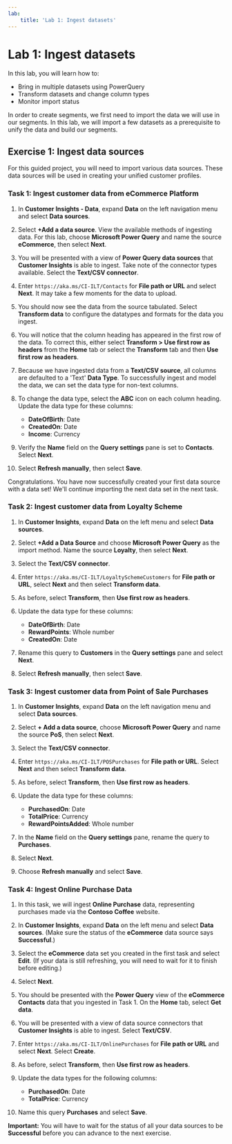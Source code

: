 ```yaml
---
lab:
    title: 'Lab 1: Ingest datasets'
---
```


# Lab 1: Ingest datasets
In this lab, you will learn how to:
- Bring in multiple datasets using PowerQuery
- Transform datasets and change column types
- Monitor import status

In order to create segments, we first need to import the data we will use in our segments. In this lab, we will import a few datasets as a prerequisite to unify the data and build our segments.

## Exercise 1: Ingest data sources
For this guided project, you will need to import various data sources. These data sources will be used in creating your unified customer profiles.

### Task 1: Ingest customer data from eCommerce Platform
1. In **Customer Insights - Data**, expand **Data** on the left navigation menu and select **Data sources**.

1. Select **+Add a data source**. View the available methods of ingesting data. For this lab, choose **Microsoft Power Query** and name the source **eCommerce**, then select **Next**.

1. You will be presented with a view of **Power Query data sources** that **Customer Insights** is able to ingest. Take note of the connector types available. Select the **Text/CSV connector**.

1. Enter `https://aka.ms/CI-ILT/Contacts` for **File path or URL** and select **Next**. It may take a few moments for the data to upload.

1. You should now see the data from the source tabulated. Select **Transform data** to configure the datatypes and formats for the data you ingest.

1. You will notice that the column heading has appeared in the first row of the data. To correct this, either select **Transform > Use first row as headers** from the **Home** tab or select the **Transform** tab and then **Use first row as headers**.

1. Because we have ingested data from a **Text/CSV source**, all columns are defaulted to a 'Text' **Data Type**. To successfully ingest and model the data, we can set the data type for non-text columns.

1. To change the data type, select the **ABC** icon on each column heading. Update the data type for these columns:
    - **DateOfBirth**: Date
    - **CreatedOn**: Date
    - **Income**: Currency

1. Verify the **Name** field on the **Query settings** pane is set to **Contacts**. Select **Next**.

1. Select **Refresh manually**, then select **Save**.

Congratulations. You have now successfully created your first data source with a data set! We'll continue importing the next data set in the next task.

### Task 2: Ingest customer data from Loyalty Scheme
1. In **Customer Insights**, expand **Data** on the left menu and select **Data sources**.

1. Select **+Add a Data Source** and choose **Microsoft Power Query** as the import method. Name the source **Loyalty**, then select **Next**.

1. Select the **Text/CSV connector**.

1. Enter `https://aka.ms/CI-ILT/LoyaltySchemeCustomers` for **File path or URL**, select **Next** and then select **Transform data**.

1. As before, select **Transform**, then **Use first row as headers**.

1. Update the data type for these columns:
    - **DateOfBirth**: Date
    - **RewardPoints**: Whole number
    - **CreatedOn**: Date

1. Rename this query to **Customers** in the **Query settings** pane and select **Next**.

1. Select **Refresh manually**, then select **Save**.

### Task 3: Ingest customer data from Point of Sale Purchases
1. In **Customer Insights**, expand **Data** on the left navigation menu and select **Data sources**.

1. Select **+ Add a data source**, choose **Microsoft Power Query** and name the source **PoS**, then select **Next**.

1. Select the **Text/CSV connector**.

1. Enter `https://aka.ms/CI-ILT/POSPurchases` for **File path or URL**. Select **Next** and then select **Transform data**.

1. As before, select **Transform**, then **Use first row as headers**.

1. Update the data type for these columns:
    - **PurchasedOn**: Date
    - **TotalPrice**: Currency
    - **RewardPointsAdded**: Whole number

1. In the **Name** field on the **Query settings** pane, rename the query to **Purchases**.

1. Select **Next**.

1. Choose **Refresh manually** and select **Save**.

### Task 4: Ingest Online Purchase Data
1. In this task, we will ingest **Online Purchase** data, representing purchases made via the **Contoso Coffee** website.

1. In **Customer Insights**, expand **Data** on the left menu and select **Data sources**. (Make sure the status of the **eCommerce** data source says **Successful**.)

1. Select the **eCommerce** data set you created in the first task and select **Edit**. (If your data is still refreshing, you will need to wait for it to finish before editing.)

1. Select **Next**. 

1. You should be presented with the **Power Query** view of the **eCommerce Contacts** data that you ingested in Task 1. On the **Home** tab, select **Get data**.

1. You will be presented with a view of data source connectors that **Customer Insights** is able to ingest. Select **Text/CSV**.

1. Enter `https://aka.ms/CI-ILT/OnlinePurchases` for **File path or URL** and select **Next**. Select **Create**.

1. As before, select **Transform**, then **Use first row as headers**.

1. Update the data types for the following columns:
    - **PurchasedOn**: Date
    - **TotalPrice**: Currency

1. Name this query **Purchases** and select **Save**.

**Important:** You will have to wait for the status of all your data sources to be **Successful** before you can advance to the next exercise.
